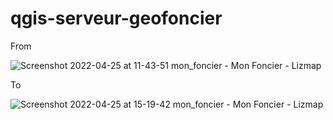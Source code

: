 # qgis-serveur-geofoncier

From

![Screenshot 2022-04-25 at 11-43-51 mon_foncier - Mon Foncier - Lizmap](https://user-images.githubusercontent.com/425243/165285087-176417b1-831b-4603-a6ee-d83d98ae8977.png)

To

![Screenshot 2022-04-25 at 15-19-42 mon_foncier - Mon Foncier - Lizmap](https://user-images.githubusercontent.com/425243/165285102-fa12d977-a493-4b02-b7c4-4b60334eecc0.png)
